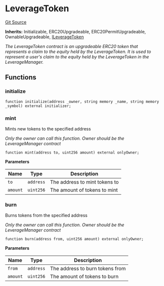 # LeverageToken
[Git Source](https://github.com/seamless-protocol/ilm-v2/blob/ca7af3bd8afb6a515c334e2f448f621a379dc94e/src/LeverageToken.sol)

**Inherits:**
Initializable, ERC20Upgradeable, ERC20PermitUpgradeable, OwnableUpgradeable, [ILeverageToken](/src/interfaces/ILeverageToken.sol/interface.ILeverageToken.md)

*The LeverageToken contract is an upgradeable ERC20 token that represents a claim to the equity held by the LeverageToken.
It is used to represent a user's claim to the equity held by the LeverageToken in the LeverageManager.*


## Functions
### initialize


```solidity
function initialize(address _owner, string memory _name, string memory _symbol) external initializer;
```

### mint

Mints new tokens to the specified address

*Only the owner can call this function. Owner should be the LeverageManager contract*


```solidity
function mint(address to, uint256 amount) external onlyOwner;
```
**Parameters**

|Name|Type|Description|
|----|----|-----------|
|`to`|`address`|The address to mint tokens to|
|`amount`|`uint256`|The amount of tokens to mint|


### burn

Burns tokens from the specified address

*Only the owner can call this function. Owner should be the LeverageManager contract*


```solidity
function burn(address from, uint256 amount) external onlyOwner;
```
**Parameters**

|Name|Type|Description|
|----|----|-----------|
|`from`|`address`|The address to burn tokens from|
|`amount`|`uint256`|The amount of tokens to burn|


